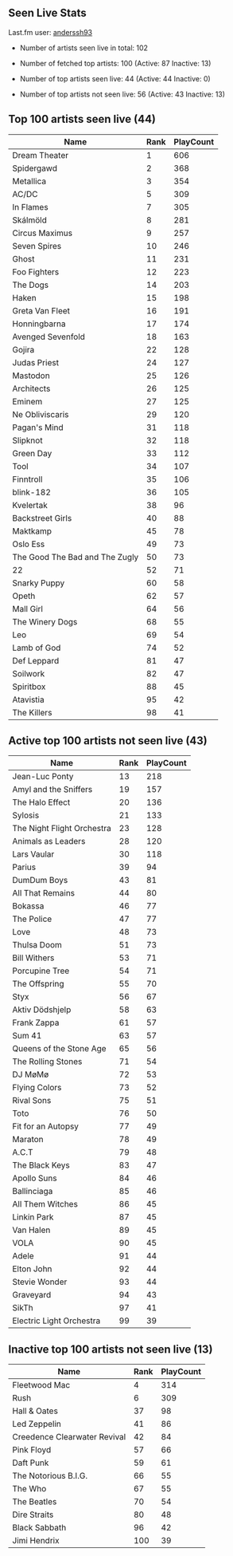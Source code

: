 ## Seen Live Stats

Last.fm user: [anderssh93](https://www.last.fm/user/anderssh93)

- Number of artists seen live in total: 102

- Number of fetched top artists: 100 (Active: 87 Inactive: 13)

- Number of top artists seen live: 44 (Active: 44 Inactive: 0)

- Number of top artists not seen live: 56 (Active: 43 Inactive: 13)

## Top 100 artists seen live (44)

Name                           | Rank | PlayCount
------------------------------ | ---- | ---------
Dream Theater                  | 1    | 606      
Spidergawd                     | 2    | 368      
Metallica                      | 3    | 354      
AC/DC                          | 5    | 309      
In Flames                      | 7    | 305      
Skálmöld                       | 8    | 281      
Circus Maximus                 | 9    | 257      
Seven Spires                   | 10   | 246      
Ghost                          | 11   | 231      
Foo Fighters                   | 12   | 223      
The Dogs                       | 14   | 203      
Haken                          | 15   | 198      
Greta Van Fleet                | 16   | 191      
Honningbarna                   | 17   | 174      
Avenged Sevenfold              | 18   | 163      
Gojira                         | 22   | 128      
Judas Priest                   | 24   | 127      
Mastodon                       | 25   | 126      
Architects                     | 26   | 125      
Eminem                         | 27   | 125      
Ne Obliviscaris                | 29   | 120      
Pagan's Mind                   | 31   | 118      
Slipknot                       | 32   | 118      
Green Day                      | 33   | 112      
Tool                           | 34   | 107      
Finntroll                      | 35   | 106      
blink-182                      | 36   | 105      
Kvelertak                      | 38   | 96       
Backstreet Girls               | 40   | 88       
Maktkamp                       | 45   | 78       
Oslo Ess                       | 49   | 73       
The Good The Bad and The Zugly | 50   | 73       
22                             | 52   | 71       
Snarky Puppy                   | 60   | 58       
Opeth                          | 62   | 57       
Mall Girl                      | 64   | 56       
The Winery Dogs                | 68   | 55       
Leo                            | 69   | 54       
Lamb of God                    | 74   | 52       
Def Leppard                    | 81   | 47       
Soilwork                       | 82   | 47       
Spiritbox                      | 88   | 45       
Atavistia                      | 95   | 42       
The Killers                    | 98   | 41       

## Active top 100 artists not seen live (43)

Name                       | Rank | PlayCount
-------------------------- | ---- | ---------
Jean-Luc Ponty             | 13   | 218      
Amyl and the Sniffers      | 19   | 157      
The Halo Effect            | 20   | 136      
Sylosis                    | 21   | 133      
The Night Flight Orchestra | 23   | 128      
Animals as Leaders         | 28   | 120      
Lars Vaular                | 30   | 118      
Parius                     | 39   | 94       
DumDum Boys                | 43   | 81       
All That Remains           | 44   | 80       
Bokassa                    | 46   | 77       
The Police                 | 47   | 77       
Love                       | 48   | 73       
Thulsa Doom                | 51   | 73       
Bill Withers               | 53   | 71       
Porcupine Tree             | 54   | 71       
The Offspring              | 55   | 70       
Styx                       | 56   | 67       
Aktiv Dödshjelp            | 58   | 63       
Frank Zappa                | 61   | 57       
Sum 41                     | 63   | 57       
Queens of the Stone Age    | 65   | 56       
The Rolling Stones         | 71   | 54       
DJ MøMø                    | 72   | 53       
Flying Colors              | 73   | 52       
Rival Sons                 | 75   | 51       
Toto                       | 76   | 50       
Fit for an Autopsy         | 77   | 49       
Maraton                    | 78   | 49       
A.C.T                      | 79   | 48       
The Black Keys             | 83   | 47       
Apollo Suns                | 84   | 46       
Ballinciaga                | 85   | 46       
All Them Witches           | 86   | 45       
Linkin Park                | 87   | 45       
Van Halen                  | 89   | 45       
VOLA                       | 90   | 45       
Adele                      | 91   | 44       
Elton John                 | 92   | 44       
Stevie Wonder              | 93   | 44       
Graveyard                  | 94   | 43       
SikTh                      | 97   | 41       
Electric Light Orchestra   | 99   | 39       

## Inactive top 100 artists not seen live (13)

Name                         | Rank | PlayCount
---------------------------- | ---- | ---------
Fleetwood Mac                | 4    | 314      
Rush                         | 6    | 309      
Hall & Oates                 | 37   | 98       
Led Zeppelin                 | 41   | 86       
Creedence Clearwater Revival | 42   | 84       
Pink Floyd                   | 57   | 66       
Daft Punk                    | 59   | 61       
The Notorious B.I.G.         | 66   | 55       
The Who                      | 67   | 55       
The Beatles                  | 70   | 54       
Dire Straits                 | 80   | 48       
Black Sabbath                | 96   | 42       
Jimi Hendrix                 | 100  | 39       
